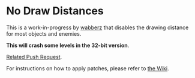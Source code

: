 # No Draw Distances

This is a work-in-progress by [wabberz](https://github.com/wabberz) that disables the drawing distance for most objects and enemies.

**This will crash some levels in the 32-bit version**.

[Related Push Request](https://github.com/sm64pc/sm64pc/pull/75).

For instructions on how to apply patches, please refer to [the Wiki](https://github.com/sm64pc/sm64pc/wiki/Patches).

